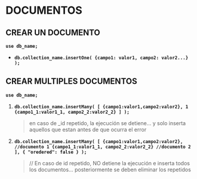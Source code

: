 # DOCUMENTOS

## CREAR UN DOCUMENTO

**`use db_name;`**
- **`db.collection_name.insertOne( {campo1: valor1, campo2: valor2...} );`**

## CREAR MULTIPLES DOCUMENTOS

**`use db_name;`**

1.  **`db.collection_name.insertMany( [ {campo1:valor1,campo2:valor2}, 1 {campo1_1:valor1_1, campo2_2:valor2_2} ] );`**

    > en caso de \_id repetido, la ejecución se detiene... y solo inserta aquellos que estan antes de que ocurra el error

2.  **`db.collection_name.insertMany( [ {campo1:valor1,campo2:valor2}, //documento 1 {campo1_1:valor1_1, campo2_2:valor2_2} //documento 2 ], { "oredered": false } );`**
    > // En caso de id repetido, NO detiene la ejecución e inserta todos los documentos... posteriormente se deben eliminar los repetidos
